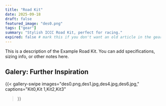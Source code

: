 ```yaml
---
title: "Road Kit"
date: 2025-09-18
draft: false
featured_image: "des0.png"
tags: ["gear"]
summary: "Stylish ICCC Road Kit, perfect for racing."
expired: false # mark this if you don't want an old article in the gear section of the main website but keep it available in the overview
---
```

This is a description of the Example Road Kit. You can add specifications, sizing info, or other notes here.

## Galery: Further Inspiration

{{< gallery-swipe 
    images="des0.png,des1.jpg,des4.jpg,des6.jpg," 
    captions="Kit0,Kit 1,Kit2,Kit3" 
>}}